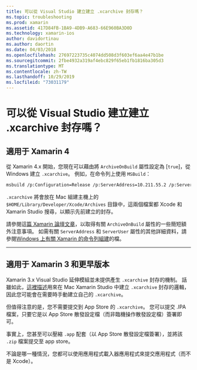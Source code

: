 ```yaml
---
title: 可以從 Visual Studio 建立建立 .xcarchive 封存嗎？
ms.topic: troubleshooting
ms.prod: xamarin
ms.assetid: 417D84FB-1BA9-4DB9-A683-66E960BA3D0D
ms.technology: xamarin-ios
author: davidortinau
ms.author: daortin
ms.date: 04/03/2018
ms.openlocfilehash: 27697223735c4074dd508d3f603ef6aa4e47b1be
ms.sourcegitcommit: 2fbe4932a319af4ebc829f65eb1fb1816ba305d3
ms.translationtype: MT
ms.contentlocale: zh-TW
ms.lasthandoff: 10/29/2019
ms.locfileid: "73031179"
---
```

# <a name="is-it-possible-to-create-a-xcarchive-archive-from-visual-studio"></a>可以從 Visual Studio 建立建立 .xcarchive 封存嗎？

## <a name="for-xamarin-4"></a>適用于 Xamarin 4

從 Xamarin 4.x 開始，您現在可以藉由將 `ArchiveOnBuild` 屬性設定為 [`true`]，從 Windows 建立 `.xcarchive`。 例如，在命令列上使用 `MSBuild`：

```bash
msbuild /p:Configuration=Release /p:ServerAddress=10.211.55.2 /p:ServerUser=xamUser /p:Platform=iPhone /p:ArchiveOnBuild=true /t:"Build" MyProject.csproj
```

`.xcarchive` 將會放在 Mac 組建主機上的 `$HOME/Library/Developer/Xcode/Archives` 目錄中，這兩個檔案都 Xcode 和 Xamarin Studio 搜尋，以顯示先前建立的封存。

請參閱這[篇 Xamarin 論壇文章](https://forums.xamarin.com/discussion/comment/156635/#Comment_156635)，以取得有關 `ArchiveOnBuild` 屬性的一些簡短額外注意事項。 如需有關 `ServerAddress` 和 `ServerUser` 屬性的其他詳細資料，請參閱[Windows 上有關 Xamarin 的命令列組建](~/ios/get-started/installation/windows/connecting-to-mac/index.md)的檔。

* * *

## <a name="for-xamarin-3-and-earlier"></a>適用于 Xamarin 3 和更早版本

Xamarin 3.x Visual Studio 延伸模組並未提供產生 `.xcarchive` 封存的機制。 話雖如此，[這裡描述](https://bugzilla.xamarin.com/show_bug.cgi?id=35#c5)用來在 Mac Xamarin Studio 中建立 `.xcarchive` 封存的邏輯，因此您可能會在需要時手動建立自己的 `.xcarchive`。

但值得注意的是，您不需要提交到 App Store 的 `.xcarchive`。 您可以提交 .IPA 檔案，只要它是以 App Store 散發設定檔（而非臨機操作散發設定檔）簽署即可。

事實上，您甚至可以壓縮 `.app` 配套（以 App Store 散發設定檔簽署），並將該 `.zip` 檔案提交至 app store。

不論是哪一種情況，您都可以使用應用程式載入器應用程式來提交應用程式（而不是 Xcode）。
